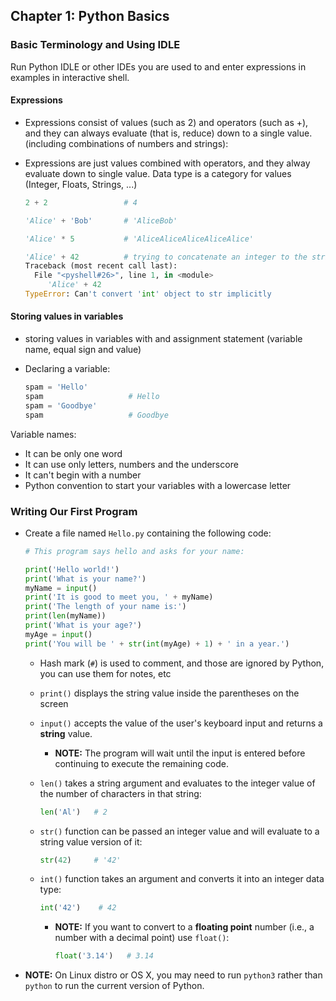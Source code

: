 ## Chapter 1: Python Basics

### Basic Terminology and Using IDLE

Run Python IDLE or other IDEs you are used to and enter expressions in examples in interactive shell.

#### Expressions

- Expressions consist of values (such as 2) and operators (such as +), and they can always evaluate (that is, reduce) down to a single value. (including combinations of numbers and strings):

- Expressions are just values combined with operators, and they alway evaluate down to single value. Data type is a category for values (Integer, Floats, Strings, ...)

  ```python
  2 + 2                 # 4

  'Alice' + 'Bob'       # 'AliceBob'

  'Alice' * 5           # 'AliceAliceAliceAliceAlice'

  'Alice' + 42          # trying to concatenate an integer to the string
  Traceback (most recent call last):
    File "<pyshell#26>", line 1, in <module>
       'Alice' + 42
  TypeError: Can't convert 'int' object to str implicitly
  ```

#### Storing values in variables

- storing values in variables with and assignment statement (variable name, equal sign and value)

- Declaring a variable:

  ```python
  spam = 'Hello'
  spam                   # Hello
  spam = 'Goodbye'
  spam                   # Goodbye
  ```

Variable names:

- It can be only one word
- It can use only letters, numbers and the underscore
- It can't begin with a number
- Python convention to start your variables with a lowercase letter

### Writing Our First Program

- Create a file named `Hello.py` containing the following code:

  ```python
  # This program says hello and asks for your name:

  print('Hello world!') 
  print('What is your name?')
  myName = input()
  print('It is good to meet you, ' + myName)
  print('The length of your name is:')
  print(len(myName))
  print('What is your age?')
  myAge = input()
  print('You will be ' + str(int(myAge) + 1) + ' in a year.')
  ```
  
  - Hash mark (`#`) is used to comment, and those are ignored by Python, you can use them for notes, etc

  - `print()` displays the string value inside the parentheses on the screen

  - `input()` accepts the value of the user's keyboard input and returns a **string** value.

    - **NOTE:** The program will wait until the input is entered before continuing to execute the remaining code.

  - `len()` takes a string argument and evaluates to the integer value of the number of characters in that string:

    ```python
    len('Al')   # 2
    ```

  - `str()` function can be passed an integer value and will evaluate to a string
value version of it:

    ```python
    str(42)     # '42'
    ```

  - `int()` function takes an argument and converts it into an integer data type:

    ```python
    int('42')    # 42
    ```

    - **NOTE:** If you want to convert to a **floating point** number (i.e., a number with a decimal point) use `float()`:

      ```python
      float('3.14')   # 3.14
      ```

- **NOTE:** On Linux distro or OS X, you may need to run `python3` rather than `python` to run the current version of Python.
